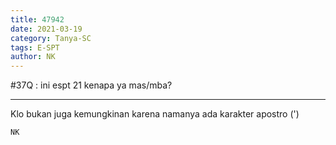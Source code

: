 ```yaml
---
title: 47942
date: 2021-03-19
category: Tanya-SC
tags: E-SPT
author: NK
---
```


#37Q : ini espt 21 kenapa ya mas/mba?

---

Klo bukan juga kemungkinan karena namanya ada karakter apostro (')

`NK`

